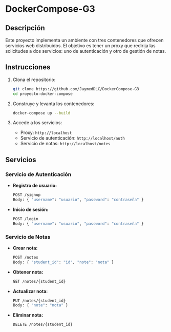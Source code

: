 # DockerCompose-G3

## Descripción

Este proyecto implementa un ambiente con tres contenedores que ofrecen servicios web distribuidos. El objetivo es tener un proxy que redirija las solicitudes a dos servicios: uno de autenticación y otro de gestión de notas.


## Instrucciones

1. Clona el repositorio:
    ```sh
    git clone https://github.com/JaymedDLC/DockerCompose-G3
    cd proyecto-docker-compose
    ```

2. Construye y levanta los contenedores:
    ```sh
    docker-compose up --build
    ```

3. Accede a los servicios:
    - Proxy: `http://localhost`
    - Servicio de autenticación: `http://localhost/auth`
    - Servicio de notas: `http://localhost/notes`

## Servicios

### Servicio de Autenticación

- **Registro de usuario:**
    ```sh
    POST /signup
    Body: { "username": "usuario", "password": "contraseña" }
    ```

- **Inicio de sesión:**
    ```sh
    POST /login
    Body: { "username": "usuario", "password": "contraseña" }
    ```

### Servicio de Notas

- **Crear nota:**
    ```sh
    POST /notes
    Body: { "student_id": "id", "note": "nota" }
    ```

- **Obtener nota:**
    ```sh
    GET /notes/{student_id}
    ```

- **Actualizar nota:**
    ```sh
    PUT /notes/{student_id}
    Body: { "note": "nota" }
    ```

- **Eliminar nota:**
    ```sh
    DELETE /notes/{student_id}
    ```
